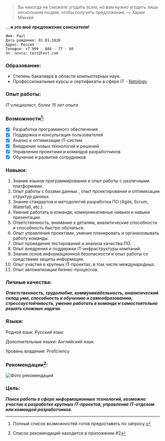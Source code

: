 > Вы никогда не сможете угодить всем, но вам нужно угодить лишь нескольким людям, чтобы получить предложение. — Харви Маккей

... **и это моё _предложение_ соискателя!**

```
Имя: Paul
Дата рождения: 01.01.1010
Адрес: Россия
Телефон: +7 999 - 888 - 77 - 66
Эл. почта: test@test.com
```

### Образование:

- Степень бакалавра в области компьютерных наук.
- Профессиональные курсы и сертификаты в сфере IT - [Netology](https://netology.ru/?ysclid=lnrknj3u6c450741063)

### Опыт работы:

_IT-специалист, более 15 лет опыта_

### Возможности[^1]:

- [x] Разработка программного обеспечения
- [x] Поддержка и консультация пользователей
- [x] Анализ и оптимизация IT-систем
- [x] Внедрение новых технологий и решений
- [x] Управление проектами и командой разработчиков
- [x] Обучение и развитие сотрудников

### Навыки:

1. Знание языков программирования и опыт работы с различными платформами.
2. Опыт работы с базами данных , опыт проектирования и оптимизации структур данных.
3. Знание стандартов и методологий разработки ПО (Agile, Scrum, Waterfall, etc.).
4. Умение работать в команде, коммуникативные навыки и навыки презентации.
5. Ответственность, внимание к деталям, аналитические способности и способность быстро обучаться.
6. Опыт управления проектами, умение планировать и организовывать работу команды.
7. Опыт проведения тестирований и анализа качества ПО.
8. Опыт внедрения и поддержки IT-инфраструктуры компаний.
9. Знание основ информационной безопасности и опыт работы со средствами защиты информации.
10. Опыт участия в крупных IT-проектах, в том числе международных.
11. Опыт автоматизации бизнес-процессов.

### Личные качества:

**_Ответственность, трудолюбие, коммуникабельность, аналитический склад ума, способность к обучению и самообразованию, стрессоустойчивость, умение работать в команде и самостоятельно решать сложные задачи._**

### Языки:

Родной язык: Русский язык

Дополнительные языки: Английский язык

Уровень владения: Proficiency

### Рекомендации[^2]:
![Фото рекомендаций](https://terem-ermaka.ru/wp-content/uploads/5/0/5/505a2557907b972350800d2dcd639e1d.jpeg)

### Цель:
**_Поиск работы в сфере информационных технологий, возможно участие в разработке крупных IT-проектов, управление IT-отделом или командой разработчиков._**

[^1]: Полный список возможностей готов предоставить по запросу.

[^2]: Список рекомендаций находится в приложении #2